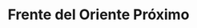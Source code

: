 ﻿---
title: "Frente del Oriente Próximo"
permalink: periodes_494.html
layout: periode
dataInici: 1914-10-24
dataFi: 1918-10-30
sidebar: periodes
pares:
  - 310:
    title: "Primera Guerra Mundial"
    dataInici: "(1914-07-28)"
    dataFi: "(1918-11-11)"

fills:
jocsPrincipals:
  - title: "Pursuit of Glory"
    bggId: 23418

  - title: "Lawrence of Arabia"
    bggId: 2751
    dataInici: 
    dataFi: 

jocsEscenaris:
  - title: "Osmanli Harbi The Ottoman Fronts: 1914 to 1918"
    bggId: 41624

  - title: "Ottoman Sunset"
    bggId: 84465
    dataInici: 
    dataFi: 

jocsEpoca:
jocsEpocaEscenaris:
---
